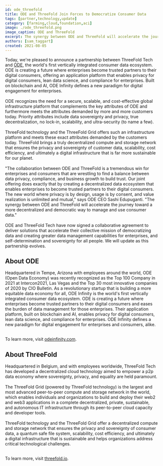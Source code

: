 ```yaml
---
id: ode_threefold
title: ODE and ThreeFold Join Forces to Democratize Consumer Data
tags: [partner,technology,update]
category: [farming,cloud,foundation,aci]
image: ./ode_threefold.png
image_caption: ODE and ThreeFold
excerpt: The synergy between ODE and ThreeFold will accelerate the journey toward a more decentralized and democratic way to manage and use consumer data.
authors: [sam_taggart]
created: 2021-08-05
---
```


Today, we're pleased to announce a partnership between ThreeFold Tech and [ODE](https://odeinfinity.com), the world's first vertically integrated consumer data ecosystem. ODE is creating a future where enterprises become trusted partners to their digital consumers, offering an application platform that enables privacy for digital consumers, lean data science, and compliance for enterprises. Built on blockchain and AI, ODE Infinity defines a new paradigm for digital engagement for enterprises.
<br/>
<br/>
ODE recognizes the need for a secure, scalable, and cost-effective global infrastructure platform that complements the key attributes of ODE and furthermore meets the attributes demanded by more and more customers today. Priority attributes include data sovereignty and privacy, true decentralization, no lock-in, scalability, and ultra-security (to name a few).
<br/>
<br/>
ThreeFold technology and the ThreeFold Grid offers such an infrastructure platform and meets these exact attributes demanded by the customers today. ThreeFold brings a truly decentralized compute and storage network that ensures the privacy and sovereignty of customer data, scalability, cost efficiency, and ultimately a digital infrastructure that is far more sustainable for our planet.
<br/>
<br/>
"The collaboration between ODE and ThreeFold is a tremendous win for enterprises and consumers that are wrestling to find a balance between data privacy, compliance, and business growth to build trust. Our joint offering does exactly that by creating a decentralized data ecosystem that enables enterprises to become trusted partners to their digital consumers. The new world where privacy is by design, usage is by consent, and value realization is unlimited and mutual," says ODE CEO Sashi Edupuganti. "The synergy between ODE and ThreeFold will accelerate the journey toward a more decentralized and democratic way to manage and use consumer data."
<br/>
<br/>
ODE and ThreeFold Tech have now signed a collaborative agreement to deliver solutions that accelerate their collective mission of democratizing data and creating greater data management capabilities for enterprises, and self-determination and sovereignty for all people. We will update as this partnership evolves.

## About ODE

Headquartered in Tempe, Arizona with employees around the world, ODE (Open Data Economy) was recently recognized as the Top 100 Company in 2021 at Intercon2021, Las Vegas and the Top 30 most innovative companies of 2020 by CIO Bulletin. As a revolutionary startup that is building a more equitable data economy for all, ODE Infinity is the world's first vertically integrated consumer data ecosystem. ODE is creating a future where enterprises become trusted partners to their digital consumers and eases the burden of data management for those enterprises. Their application platform, built on blockchain and AI, enables privacy for digital consumers, lean data science, and compliance for enterprises. ODE Infinity defines a new paradigm for digital engagement for enterprises and consumers, alike.
<br/>
<br/>

To learn more, visit [odeinfinity.com](https://odeinfinity.com).

## About ThreeFold

Headquartered in Belgium, and with employees worldwide, ThreeFold Tech has developed a decentralized cloud technology aimed to empower a p2p data economy where sovereignty, privacy, and equality are held paramount.
<br/>
<br/>
The ThreeFold Grid (powered by ThreeFold technology) is the largest and most advanced peer-to-peer compute and storage network in the world, which enables individuals and organizations to build and deploy their web2 and web3 applications in a complete decentralized, private, sustainable, and autonomous IT infrastructure through its peer-to-peer cloud capacity and developer tools.
<br/>
<br/>
ThreeFold technology and the ThreeFold Grid offer a decentralized compute and storage network that ensures the privacy and sovereignty of consumer data, a quantum safe file system, scalability, cost efficiency, and ultimately a digital infrastructure that is sustainable and helps organizations address critical technological challenges.
<br/>
<br/>

To learn more, visit [threefold.io](https://threefold.io).
